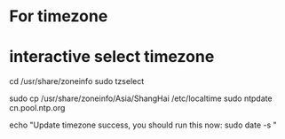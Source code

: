 
# For timezone

# interactive select timezone
cd /usr/share/zoneinfo
sudo tzselect

sudo cp /usr/share/zoneinfo/Asia/ShangHai /etc/localtime
sudo ntpdate cn.pool.ntp.org

echo "Update timezone success, you should run this now: sudo date -s <the right time>"

